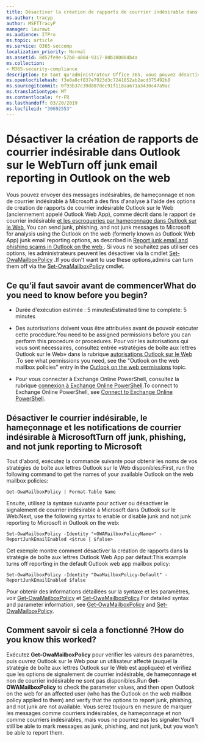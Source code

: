 ```yaml
---
title: Désactiver la création de rapports de courrier indésirable dans Outlook sur le Web
ms.author: tracyp
author: MSFTTracyP
manager: laurawi
ms.audience: ITPro
ms.topic: article
ms.service: O365-seccomp
localization_priority: Normal
ms.assetid: 8d57fe9e-57b8-4884-9317-80b380804b4a
ms.collection:
- M365-security-compliance
description: En tant qu'administrateur Office 365, vous pouvez désactiver la possibilité pour les utilisateurs de signaler le courrier indésirable.
ms.openlocfilehash: f3e8a8cf837e7923d3c7241852ab2acd375492b8
ms.sourcegitcommit: 0f93b37c39d807dec91f118aa671a3430c47a9ac
ms.translationtype: MT
ms.contentlocale: fr-FR
ms.lasthandoff: 03/20/2019
ms.locfileid: "30692553"
---
```

# <a name="turn-off-junk-email-reporting-in-outlook-on-the-web"></a><span data-ttu-id="c68a7-103">Désactiver la création de rapports de courrier indésirable dans Outlook sur le Web</span><span class="sxs-lookup"><span data-stu-id="c68a7-103">Turn off junk email reporting in Outlook on the web</span></span>

<span data-ttu-id="c68a7-104">Vous pouvez envoyer des messages indésirables, de hameçonnage et non de courrier indésirable à Microsoft à des fins d'analyse à l'aide des options de création de rapports de courrier indésirable Outlook sur le Web (anciennement appelé Outlook Web App), comme décrit dans le rapport de courrier indésirable [et les escroqueries par hameçonnage dans Outlook sur le Web ](report-junk-email-and-phishing-scams-in-outlook-on-the-web-eop.md).</span><span class="sxs-lookup"><span data-stu-id="c68a7-104">You can send junk, phishing, and not junk messages to Microsoft for analysis using the Outlook on the web (formerly known as Outlook Web App) junk email reporting options, as described in [Report junk email and phishing scams in Outlook on the web ](report-junk-email-and-phishing-scams-in-outlook-on-the-web-eop.md).</span></span> <span data-ttu-id="c68a7-105">Si vous ne souhaitez pas utiliser ces options, les administrateurs peuvent les désactiver via la cmdlet [Set-OwaMailboxPolicy](http://technet.microsoft.com/library/530166f7-ab42-4609-ba73-9b5a39b567be.aspx) .</span><span class="sxs-lookup"><span data-stu-id="c68a7-105">If you don't want to use these options,admins can turn them off via the [Set-OwaMailboxPolicy](http://technet.microsoft.com/library/530166f7-ab42-4609-ba73-9b5a39b567be.aspx) cmdlet.</span></span> 
  
## <a name="what-do-you-need-to-know-before-you-begin"></a><span data-ttu-id="c68a7-106">Ce qu’il faut savoir avant de commencer</span><span class="sxs-lookup"><span data-stu-id="c68a7-106">What do you need to know before you begin?</span></span>
<span data-ttu-id="c68a7-107"><a name="sectionSection0"> </a></span><span class="sxs-lookup"><span data-stu-id="c68a7-107"></span></span>

- <span data-ttu-id="c68a7-108">Durée d'exécution estimée : 5 minutes</span><span class="sxs-lookup"><span data-stu-id="c68a7-108">Estimated time to complete: 5 minutes</span></span>
    
- <span data-ttu-id="c68a7-109">Des autorisations doivent vous être attribuées avant de pouvoir exécuter cette procédure.</span><span class="sxs-lookup"><span data-stu-id="c68a7-109">You need to be assigned permissions before you can perform this procedure or procedures.</span></span> <span data-ttu-id="c68a7-110">Pour voir les autorisations qui vous sont nécessaires, consultez entrée «stratégies de boîte aux lettres Outlook sur le Web» dans la rubrique [autorisations Outlook sur le Web](http://technet.microsoft.com/library/57eca42a-5a7f-4c65-89f0-7a84f2dbea19.aspx#OutlookWebApp) .</span><span class="sxs-lookup"><span data-stu-id="c68a7-110">To see what permissions you need, see the "Outlook on the web mailbox policies" entry in the [Outlook on the web permissions](http://technet.microsoft.com/library/57eca42a-5a7f-4c65-89f0-7a84f2dbea19.aspx#OutlookWebApp) topic.</span></span> 

- <span data-ttu-id="c68a7-111">Pour vous connecter à Exchange Online PowerShell, consultez la rubrique [connexion à Exchange Online PowerShell](https://docs.microsoft.com/powershell/exchange/exchange-online/connect-to-exchange-online-powershell/connect-to-exchange-online-powershell).</span><span class="sxs-lookup"><span data-stu-id="c68a7-111">To connect to Exchange Online PowerShell, see [Connect to Exchange Online PowerShell](https://docs.microsoft.com/powershell/exchange/exchange-online/connect-to-exchange-online-powershell/connect-to-exchange-online-powershell).</span></span>

## <a name="turn-off-junk-phishing-and-not-junk-reporting-to-microsoft"></a><span data-ttu-id="c68a7-112">Désactiver le courrier indésirable, le hameçonnage et les notifications de courrier indésirable à Microsoft</span><span class="sxs-lookup"><span data-stu-id="c68a7-112">Turn off junk, phishing, and not junk reporting to Microsoft</span></span>
<span data-ttu-id="c68a7-113"><a name="sectionSection1"> </a></span><span class="sxs-lookup"><span data-stu-id="c68a7-113"></span></span>

<span data-ttu-id="c68a7-114">Tout d'abord, exécutez la commande suivante pour obtenir les noms de vos stratégies de boîte aux lettres Outlook sur le Web disponibles:</span><span class="sxs-lookup"><span data-stu-id="c68a7-114">First, run the following command to get the names of your available Outlook on the web mailbox policies:</span></span>
  
```
Get-OwaMailboxPolicy | Format-Table Name
```

<span data-ttu-id="c68a7-115">Ensuite, utilisez la syntaxe suivante pour activer ou désactiver le signalement de courrier indésirable à Microsoft dans Outlook sur le Web:</span><span class="sxs-lookup"><span data-stu-id="c68a7-115">Next, use the following syntax to enable or disable junk and not junk reporting to Microsoft in Outlook on the web:</span></span>
  
```
Set-OwaMailboxPolicy -Identity "<OWAMailboxPolicyName>" -ReportJunkEmailEnabled <$true | $false>
```

<span data-ttu-id="c68a7-116">Cet exemple montre comment désactiver la création de rapports dans la stratégie de boîte aux lettres Outlook Web App par défaut:</span><span class="sxs-lookup"><span data-stu-id="c68a7-116">This example turns off reporting in the default Outlook web app mailbox policy:</span></span>
  
```
Set-OwaMailboxPolicy -Identity "OwaMailboxPolicy-Default" -ReportJunkEmailEnabled $false
```

<span data-ttu-id="c68a7-117">Pour obtenir des informations détaillées sur la syntaxe et les paramètres, voir [Get-OwaMailboxPolicy](http://technet.microsoft.com/library/bdd580d3-8812-4b4a-93e8-c6401b0d2f0f.aspx) et [Set-OwaMailboxPolicy](http://technet.microsoft.com/library/530166f7-ab42-4609-ba73-9b5a39b567be.aspx).</span><span class="sxs-lookup"><span data-stu-id="c68a7-117">For detailed syntax and parameter information, see [Get-OwaMailboxPolicy](http://technet.microsoft.com/library/bdd580d3-8812-4b4a-93e8-c6401b0d2f0f.aspx) and [Set-OwaMailboxPolicy](http://technet.microsoft.com/library/530166f7-ab42-4609-ba73-9b5a39b567be.aspx).</span></span>

## <a name="how-do-you-know-this-worked"></a><span data-ttu-id="c68a7-118">Comment savoir si cela a fonctionné ?</span><span class="sxs-lookup"><span data-stu-id="c68a7-118">How do you know this worked?</span></span>
<span data-ttu-id="c68a7-119"><a name="sectionSection2"> </a></span><span class="sxs-lookup"><span data-stu-id="c68a7-119"></span></span>

<span data-ttu-id="c68a7-120">Exécutez **Get-OwaMailboxPolicy** pour vérifier les valeurs des paramètres, puis ouvrez Outlook sur le Web pour un utilisateur affecté (auquel la stratégie de boîte aux lettres Outlook sur le Web est appliquée) et vérifiez que les options de signalement de courrier indésirable, de hameçonnage et non de courrier indésirable ne sont pas disponibles.</span><span class="sxs-lookup"><span data-stu-id="c68a7-120">Run **Get-OWAMailboxPolicy** to check the parameter values, and then open Outlook on the web for an affected user (who has the Outlook on the web mailbox policy applied to them) and verify that the options to report junk, phishing, and not junk are not available.</span></span> <span data-ttu-id="c68a7-121">Vous serez toujours en mesure de marquer les messages comme courriers indésirables, de hameçonnage et non comme courriers indésirables, mais vous ne pourrez pas les signaler.</span><span class="sxs-lookup"><span data-stu-id="c68a7-121">You'll still be able to mark messages as junk, phishing, and not junk, but you won't be able to report them.</span></span> 
